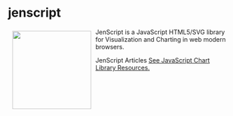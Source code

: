 # jenscript

<a href="http://jenscript.io"><img width="180" height="180" src="http://jenscript.io/svg/donut3d.svg" align="left" hspace="10" vspace="6"></a>
JenScript is a JavaScript HTML5/SVG library for Visualization and Charting in web modern browsers.

JenScript Articles [See JavaScript Chart Library Resources.](http://jenscript.io)


